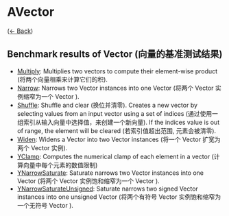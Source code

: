 # AVector
([← Back](../README.md))

## Benchmark results of Vector (向量的基准测试结果)

- [Multiply](Multiply.md): Multiplies two vectors to compute their element-wise product (将两个向量相乘来计算它们的积).
- [Narrow](Narrow.md): Narrows two Vector instances into one Vector  (将两个 Vector 实例缩窄为一个 Vector ).
- [Shuffle](Shuffle.md): Shuffle and clear (换位并清零). Creates a new vector by selecting values from an input vector using a set of indices (通过使用一组索引从输入向量中选择值，来创建一个新向量). If the indices value is out of range, the element will be cleared (若索引值超出范围, 元素会被清零).
- [Widen](Widen.md): Widens a Vector into two Vector instances (将一个 Vector 扩宽为两个 Vector 实例).
- [YClamp](YClamp.md): Computes the numerical clamp of each element in a vector (计算向量中每个元素的数值限制)
- [YNarrowSaturate](YNarrowSaturate.md): Saturate narrows two Vector instances into one Vector  (将两个 Vector 实例饱和缩窄为一个 Vector ).
- [YNarrowSaturateUnsigned](YNarrowSaturateUnsigned.md): Saturate narrows two signed Vector instances into one unsigned Vector  (将两个有符号 Vector 实例饱和缩窄为一个无符号 Vector ).

